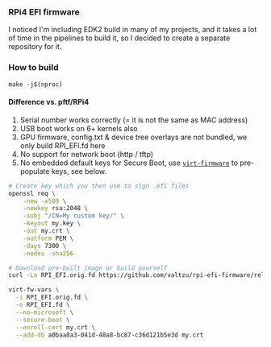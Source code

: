 ### RPi4 EFI firmware

I noticed I'm including EDK2 build in many of my projects, and it takes a lot of time in the pipelines to build it, so I decided to create a separate repository for it.

### How to build

```shell
make -j$(nproc)
```

#### Difference vs. pftf/RPi4

1. Serial number works correctly (= it is not the same as MAC address)
2. USB boot works on 6+ kernels also
3. GPU firmware, config.txt & device tree overlays are not bundled, we only build RPI_EFI.fd here
4. No support for network boot (http / tftp)
5. No embedded default keys for Secure Boot, use [`virt-firmware`](https://pypi.org/project/virt-firmware/) to pre-populate keys, see below.

```bash
# Create key which you then use to sign .efi files
openssl req \
    -new -x509 \
    -newkey rsa:2048 \
    -subj "/CN=My custom key/" \
    -keyout my.key \
    -out my.crt \
    -outform PEM \
    -days 7300 \
    -nodes -sha256

# Download pre-built image or build yourself
curl -Lo RPI_EFI.orig.fd https://github.com/valtzu/rpi-efi-firmware/releases/download/0.2.2/RPI_EFI.fd

virt-fw-vars \
  -i RPI_EFI.orig.fd \
  -o RPI_EFI.fd \
  --no-microsoft \
  --secure-boot \
  --enroll-cert my.crt \
  --add-db a0baa8a3-041d-48a8-bc87-c36d121b5e3d my.crt
```
